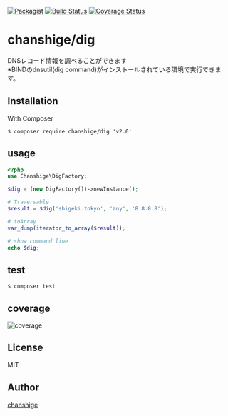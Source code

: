 [![Packagist](https://img.shields.io/badge/packagist-v1.0.0-blue.svg)](https://packagist.org/packages/chanshige/dig)
[![Build Status](https://travis-ci.org/chanshige/dig.svg?branch=master)](https://travis-ci.org/chanshige/dig)
[![Coverage Status](https://coveralls.io/repos/github/chanshige/dig/badge.svg?branch=master)](https://coveralls.io/github/chanshige/dig?branch=master)

# chanshige/dig
DNSレコード情報を調べることができます  
※BINDのdnsutil(dig command)がインストールされている環境で実行できます。

## Installation
With Composer
```
$ composer require chanshige/dig 'v2.0'
```

## usage
```php
<?php
use Chanshige\DigFactory;

$dig = (new DigFactory())->newInstance();

# Traversable
$result = $dig('shigeki.tokyo', 'any', '8.8.8.8');

# toArray
var_dump(iterator_to_array($result));

# show command line
echo $dig;
```

## test
`$ composer test`  


## coverage
![coverage](https://i.gyazo.com/1b6a7d56dbc7f62ed6e2fc2055c18582.png)

## License
MIT

## Author
[chanshige](https://twitter.com/chanshige)
